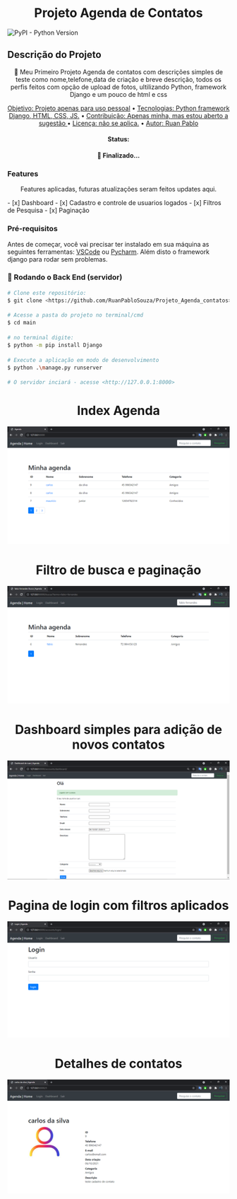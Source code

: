 <h1 align="center">Projeto Agenda de Contatos</h1>
<img alt="PyPI - Python Version" src="https://img.shields.io/pypi/pyversions/django?color=green&logo=Python&logoColor=blue">

## Descrição do Projeto
<p align="center">🚀 Meu Primeiro Projeto Agenda de contatos com descrições simples de teste como nome,telefone,data de criação e breve descrição, todos os perfis feitos com opção de upload de fotos, ultilizando Python, framework Django e um pouco de html e css</p>

<p align="center">
 <a href="#objetivo">Objetivo: Projeto apenas para uso pessoal</a> •
 <a href="#tecnologias">Tecnologias: Python framework Django, HTML, CSS, JS.</a> • 
 <a href="#contribuicao">Contribuição: Apenas minha, mas estou aberto a sugestão </a> • 
 <a href="#licenc-a">Licença: não se aplica.</a> • 
 <a href="#autor">Autor: Ruan Pablo</a>
</p>
<h4 align="center">Status:</h4>
<h4 align="center"> 
	 🚀 Finalizado...
</h4>

### Features
<p align="center">
Features aplicadas, futuras atualizações seram feitos updates aqui.
</p>
- [x] Dashboard
- [x] Cadastro e controle de usuarios logados
- [x] Filtros de Pesquisa
- [x] Paginação   


### Pré-requisitos

Antes de começar, você vai precisar ter instalado em sua máquina as seguintes ferramentas:
[VSCode](https://code.visualstudio.com/) ou [Pycharm](https://www.jetbrains.com/pt-br/pycharm/download/). 
Além disto o framework django para rodar sem problemas.

### 🎲 Rodando o Back End (servidor)

```bash
# Clone este repositório:
$ git clone <https://github.com/RuanPabloSouza/Projeto_Agenda_contatos>

# Acesse a pasta do projeto no terminal/cmd
$ cd main

# no terminal digite:
$ python -m pip install Django

# Execute a aplicação em modo de desenvolvimento
$ python .\manage.py runserver

# O servidor inciará - acesse <http://127.0.0.1:8000>
```

<h1 align="center"> Index Agenda</h1>
<img src="https://raw.githubusercontent.com/RuanPabloSouza/Projeto_Agenda_contatos/main/readme_files/Agenda.png">
<h1 align="center"> Filtro de busca e paginação</h1>
<img src="https://raw.githubusercontent.com/RuanPabloSouza/Projeto_Agenda_contatos/main/readme_files/Busca.png">
<h1 align="center">Dashboard simples para adição de novos contatos</h1>
<img src="https://raw.githubusercontent.com/RuanPabloSouza/Projeto_Agenda_contatos/main/readme_files/Dashboard.png">
<h1 align="center">Pagina de login com filtros aplicados</h1>
<img src="https://raw.githubusercontent.com/RuanPabloSouza/Projeto_Agenda_contatos/main/readme_files/Login.png">
<h1 align="center">Detalhes de contatos</h1>
<img src="https://raw.githubusercontent.com/RuanPabloSouza/Projeto_Agenda_contatos/main/readme_files/Ver_contato.png">